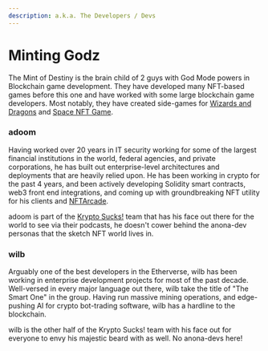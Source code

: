 ```yaml
---
description: a.k.a. The Developers / Devs
---
```


# Minting Godz

The Mint of Destiny is the brain child of 2 guys with God Mode powers in Blockchain game development. They have developed many NFT-based games before this one and have worked with some large blockchain game developers. Most notably, they have created side-games for [Wizards and Dragons](https://wnd.game) and [Space NFT Game](https://spacenft.game).

### adoom

Having worked over 20 years in IT security working for some of the largest financial institutions in the world, federal agencies, and private corporations, he has built out enterprise-level architectures and deployments that are heavily relied upon. He has been working in crypto for the past 4 years, and been actively developing Solidity smart contracts, web3 front end integrations, and coming up with groundbreaking NFT utility for his clients and [NFTArcade](https://nftarca.de).

adoom is part of the [Krypto Sucks!](https://kryptosucks.com) team that has his face out there for the world to see via their podcasts, he doesn't cower behind the anona-dev personas that the sketch NFT world lives in.

### wilb

Arguably one of the best developers in the Etherverse, wilb has been working in enterprise development projects for most of the past decade. Well-versed in every major language out there, wilb take the title of "The Smart One" in the group. Having run massive mining operations, and edge-pushing AI for crypto bot-trading software, wilb has a hardline to the blockchain.

wilb is the other half of the Krypto Sucks! team with his face out for everyone to envy his majestic beard with as well. No anona-devs here!

